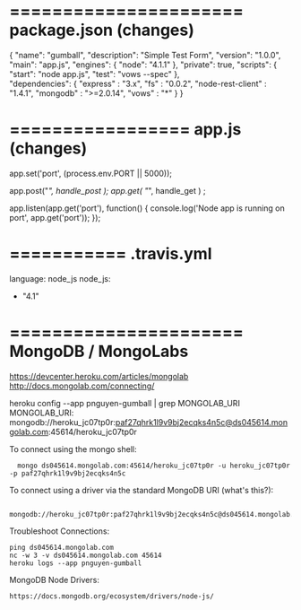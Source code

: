 
======================
package.json (changes)
======================

{
  "name": "gumball",
  "description": "Simple Test Form",
  "version": "1.0.0",
  "main": "app.js",
  "engines": {
    "node": "4.1.1"
  },
  "private": true,
  "scripts": {
    "start": "node app.js",
    "test": "vows --spec"
  },  
  "dependencies": {
    "express" : "3.x",
    "fs" : "0.0.2",
    "node-rest-client" : "1.4.1",
    "mongodb" : ">=2.0.14",
    "vows" : "*"
  }
}

=================
app.js (changes)
=================

app.set('port', (process.env.PORT || 5000));

app.post("*", handle_post );
app.get( "*", handle_get ) ;

app.listen(app.get('port'), function() {
  console.log('Node app is running on port', app.get('port'));
});


===========
.travis.yml
===========

language: node_js
node_js:
  - "4.1"
  

======================
MongoDB / MongoLabs
======================

  https://devcenter.heroku.com/articles/mongolab
  http://docs.mongolab.com/connecting/

  heroku config --app pnguyen-gumball | grep MONGOLAB_URI
  MONGOLAB_URI: 
  mongodb://heroku_jc07tp0r:paf27qhrk1l9v9bj2ecqks4n5c@ds045614.mongolab.com:45614/heroku_jc07tp0r

  To connect using the mongo shell:

	  mongo ds045614.mongolab.com:45614/heroku_jc07tp0r -u heroku_jc07tp0r -p paf27qhrk1l9v9bj2ecqks4n5c

  To connect using a driver via the standard MongoDB URI (what's this?):

	  mongodb://heroku_jc07tp0r:paf27qhrk1l9v9bj2ecqks4n5c@ds045614.mongolab.com:45614/heroku_jc07tp0r
 	
  Troubleshoot Connections:

    ping ds045614.mongolab.com
    nc -w 3 -v ds045614.mongolab.com 45614
    heroku logs --app pnguyen-gumball
    
  MongoDB Node Drivers:
  
    https://docs.mongodb.org/ecosystem/drivers/node-js/
  